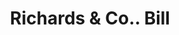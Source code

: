 ---
doi: 10.7916/D81R82JZ
date_other: '1871'
date_other_textual: '1871'
form: printed ephemera
genre:
- Invoices
name:
- Richards & Co.
object_in_context_url: https://biggert.cul.columbia.edu/items/view/ave_biggert_00447
subject_hierarchical_geographic:
- Boston, Massachusetts, United States
subject_name:
- Richards & Co.
title: Richards & Co.. Bill
sort_title: Richards & Co.. Bill
call_number: ave_biggert_00447
coordinates:
- 42.35805555555556,-71.06361111111111
pid: ave_biggert_00447
identifiers: ave_biggert_00447
canvas_id: ldpd:395720
permalink: "/items/ave_biggert_00447/"
layout: iiif-image-page
---